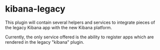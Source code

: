 # kibana-legacy

This plugin will contain several helpers and services to integrate pieces of the legacy Kibana app with the new Kibana platform.

Currently, the only service offered is the ability to register apps which are rendered in the legacy "kibana" plugin.

